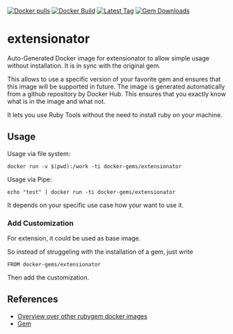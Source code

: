 [![Docker pulls](https://img.shields.io/docker/pulls/rubygem/extensionator.svg)](https://hub.docker.com/r/rubygem/extensionator/)
[![Docker Build](https://img.shields.io/docker/automated/rubygem/extensionator.svg)](https://hub.docker.com/r/rubygem/extensionator/)
[![Latest Tag](https://img.shields.io/github/tag/docker-rubygem/extensionator.svg)](https://hub.docker.com/r/rubygem/extensionator/)
[![Gem Downloads](https://img.shields.io/gem/dt/extensionator.svg)](https://rubygems.org/gems/extensionator/)
# extensionator

Auto-Generated Docker image for extensionator to allow simple usage without installation.
It is in sync with the original gem.

This allows to use a specific version of your favorite gem and ensures that this image will be supported in future.
The image is generated automatically from a github repository by Docker Hub.
This ensures that you exactly know what is in the image and what not.

It lets you use Ruby Tools without the need to install ruby on your machine.

## Usage

Usage via file system:

`docker run -v $(pwd):/work -ti docker-gems/extensionator`

Usage via Pipe:

`echo "test" | docker run -ti docker-gems/extensionator`

It depends on your specific use case how your want to use it.

### Add Customization

For extension, it could be used as base image.

So instead of struggeling with the installation of a gem, just write

`FROM docker-gems/extensionator`

Then add the customization.

## References

 - [Overview over other rubygem docker images](https://github.com/thinkbot/docker-rubygem)
 - [Gem](https://rubygems.org/gems/extensionator/)
